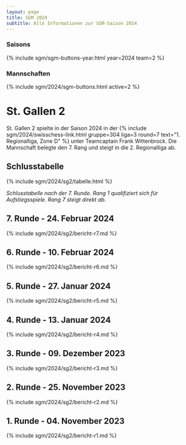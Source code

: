 ```yaml
---
layout: page
title: SGM 2024
subtitle: Alle Informationen zur SGM-Saison 2024
---
```


### Saisons

{% include sgm/sgm-buttons-year.html year=2024 team=2 %}

### Mannschaften

{% include sgm/2024/sgm-buttons.html active=2 %}

# St. Gallen 2

St. Gallen 2 spielte in der Saison 2024 in der
{% include sgm/2024/swisschess-link.html gruppe=304 liga=3 round=7 text="1. Regionalliga, Zone D" %}
unter Teamcaptain Frank Wittenbrock. Die Mannschaft belegte den 7. Rang und steigt in die 2. Regionalliga ab.

## Schlusstabelle

{% include sgm/2024/sg2/tabelle.html %}

_Schlusstabelle nach der 7. Runde. Rang 1 qualifiziert sich für Aufstiegsspiele. Rang 7 steigt direkt ab._

## 7. Runde - 24. Februar 2024

{% include sgm/2024/sg2/bericht-r7.md %}

## 6. Runde - 10. Februar 2024

{% include sgm/2024/sg2/bericht-r6.md %}

## 5. Runde - 27. Januar 2024

{% include sgm/2024/sg2/bericht-r5.md %}

## 4. Runde - 13. Januar 2024

{% include sgm/2024/sg2/bericht-r4.md %}

## 3. Runde - 09. Dezember 2023

{% include sgm/2024/sg2/bericht-r3.md %}

## 2. Runde - 25. November 2023

{% include sgm/2024/sg2/bericht-r2.md %}

## 1. Runde - 04. November 2023

{% include sgm/2024/sg2/bericht-r1.md %}

<style>
table th, table td:nth-of-type(4) {
    white-space: nowrap;
}
</style>
